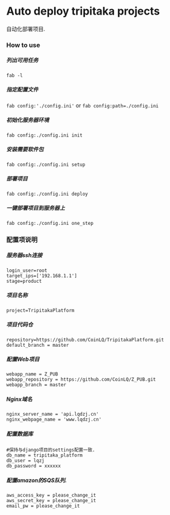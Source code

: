 # Auto deploy tripitaka projects
自动化部署项目.

### How to use
##### 列出可用任务
`fab -l`
##### 指定配置文件
`fab config:'./config.ini'`
or
`fab config:path=./config.ini`
##### 初始化服务器环境
`fab config:./config.ini init`
##### 安装需要软件包
`fab config:./config.ini setup`
##### 部署项目
`fab config:./config.ini deploy`
##### 一键部署项目到服务器上
`fab config:./config.ini one_step`

### 配置项说明
##### 服务器ssh连接
```
login_user=root
target_ips=['192.168.1.1']
stage=product
```
##### 项目名称
`project=TripitakaPlatform`
##### 项目代码仓
```
repository=https://github.com/CoinLQ/TripitakaPlatform.git
default_branch = master
```
##### 配置Web项目
```
webapp_name = Z_PUB
webapp_repository = https://github.com/CoinLQ/Z_PUB.git
webapp_branch = master
```
##### Nginx域名
```
nginx_server_name = 'api.lqdzj.cn'
nginx_webpage_name = 'www.lqdzj.cn'
```
##### 配置数据库
```
#保持与django项目的settings配置一致.
db_name = tripitaka_platform
db_user = lqzj
db_password = xxxxxx
```
##### 配置amazon的SQS队列.
```
aws_access_key = please_change_it
aws_secret_key = please_change_it
email_pw = please_change_it
```

